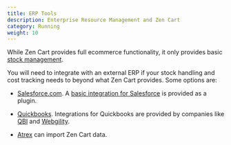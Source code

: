 ```yaml
---
title: ERP Tools 
description: Enterprise Resource Management and Zen Cart
category: Running
weight: 10
---
```


While Zen Cart provides full ecommerce functionality, it only provides basic [stock management](/user/running/stock/). 

You will need to integrate with an external ERP if your stock handling and cost tracking needs to beyond what Zen Cart provides.  Some options are: 

- [Salesforce.com](https://salesforce.com).  A [basic integration for Salesforce](https://www.zen-cart.com/downloads.php?do=file&id=2217) is provided as a plugin. 

- [Quickbooks](https://quickbooks.intuit.com/).  Integrations for Quickbooks are provided by companies like [QBI](http://qbisoftware.com/) and [Webgility](https://www.webgility.com/). 

- [Atrex](https://www.1000years.com/) can import Zen Cart data. 

